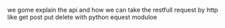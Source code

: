 we gome explain the api and how we can take the restfull request by http like get post put delete with python equest moduloe 
